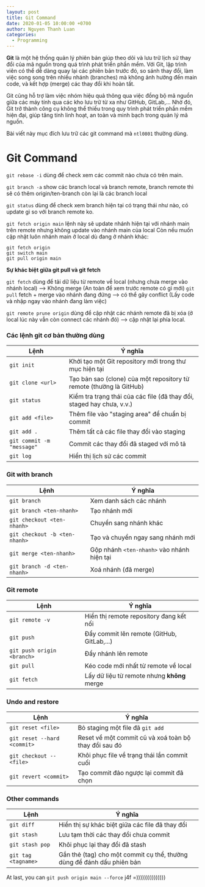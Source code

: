 ```yaml
---
layout: post
title: Git Command
date: 2020-01-05 10:00:00 +0700
author: Nguyen Thanh Luan
categories:
  - Programming
---
```

**Git** là một hệ thống quản lý phiên bản giúp theo dõi và lưu trữ lịch sử thay đổi của mã nguồn trong quá trình phát triển phần mềm. Với Git, lập trình viên có thể dễ dàng quay lại các phiên bản trước đó, so sánh thay đổi, làm việc song song trên nhiều nhánh (branches) mà không ảnh hưởng đến main code, và kết hợp (merge) các thay đổi khi hoàn tất.

Git cũng hỗ trợ làm việc nhóm hiệu quả thông qua việc đồng bộ mã nguồn giữa các máy tính qua các kho lưu trữ từ xa như GitHub, GitLab,... Nhờ đó, Git trở thành công cụ không thể thiếu trong quy trình phát triển phần mềm hiện đại, giúp tăng tính linh hoạt, an toàn và minh bạch trong quản lý mã nguồn.

Bài viết này mục đích lưu trữ các git command mà `ntl0801` thường dùng.
# Git Command

`git rebase -i` dùng để check xem các commit nào chưa có trên main.

`git branch -a` show các branch local và branch remote, branch remote thì sẽ có thêm origin/ten-branch còn lại là các branch local

`git status` dùng để check xem branch hiện tại có trạng thái như nào, có update gì so với branch remote ko.

`git fetch origin main` lệnh này sẽ update nhánh hiện tại với nhánh main trên remote nhưng không update vào nhánh main của local
Còn nếu muốn cập nhật luôn nhánh main ở local dù đang ở nhánh khác:
```
git fetch origin
git switch main
git pull origin main
```

**Sự khác biệt giữa git pull và git fetch**

`git fetch` dùng để tải dữ liệu từ remote về local (nhưng chưa merge vào nhánh local) --> Không merge
(An toàn để xem trước remote có gì mới)
`git pull` fetch + merge vào nhánh đang đứng --> có thể gây conflict
(Lấy code và nhập ngay vào nhánh đang làm việc)

`git remote prune origin` dùng để cập nhật các nhánh remote đã bị xóa (ở local lúc này vẫn còn connect các nhánh đó) --> cập nhật lại phía local.


### Các lệnh git cơ bản thường dùng

|Lệnh|Ý nghĩa|
|---|---|
|`git init`|Khởi tạo một Git repository mới trong thư mục hiện tại|
|`git clone <url>`|Tạo bản sao (clone) của một repository từ remote (thường là GitHub)|
|`git status`|Kiểm tra trạng thái của các file (đã thay đổi, staged hay chưa, v.v.)|
|`git add <file>`|Thêm file vào "staging area" để chuẩn bị commit|
|`git add .`|Thêm tất cả các file thay đổi vào staging|
|`git commit -m "message"`|Commit các thay đổi đã staged với mô tả|
|`git log`|Hiển thị lịch sử các commit|

### Git with branch

|Lệnh|Ý nghĩa|
|---|---|
|`git branch`|Xem danh sách các nhánh|
|`git branch <ten-nhanh>`|Tạo nhánh mới|
|`git checkout <ten-nhanh>`|Chuyển sang nhánh khác|
|`git checkout -b <ten-nhanh>`|Tạo và chuyển ngay sang nhánh mới|
|`git merge <ten-nhanh>`|Gộp nhánh `<ten-nhanh>` vào nhánh hiện tại|
|`git branch -d <ten-nhanh>`|Xoá nhánh (đã merge)|

### Git remote

|Lệnh|Ý nghĩa|
|---|---|
|`git remote -v`|Hiển thị remote repository đang kết nối|
|`git push`|Đẩy commit lên remote (GitHub, GitLab,...)|
|`git push origin <branch>`|Đẩy nhánh lên remote|
|`git pull`|Kéo code mới nhất từ remote về local|
|`git fetch`|Lấy dữ liệu từ remote nhưng **không** merge|

### Undo and restore

|Lệnh|Ý nghĩa|
|---|---|
|`git reset <file>`|Bỏ staging một file đã `git add`|
|`git reset --hard <commit>`|Reset về một commit cũ và xoá toàn bộ thay đổi sau đó|
|`git checkout -- <file>`|Khôi phục file về trạng thái lần commit cuối|
|`git revert <commit>`|Tạo commit đảo ngược lại commit đã chọn|

### Other commands

|Lệnh|Ý nghĩa|
|---|---|
|`git diff`|Hiển thị sự khác biệt giữa các file đã thay đổi|
|`git stash`|Lưu tạm thời các thay đổi chưa commit|
|`git stash pop`|Khôi phục lại thay đổi đã stash|
|`git tag <tagname>`|Gắn thẻ (tag) cho một commit cụ thể, thường dùng để đánh dấu phiên bản|


At last, you can `git push origin main --force` j4f =)))))))))))))))